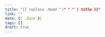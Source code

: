 ```yaml
---
title: "{{ replace .Name "-" " " | title }}"
link: ""
date: {{ .Date }}
tags: []
draft: true
---
```


<!--more-->
